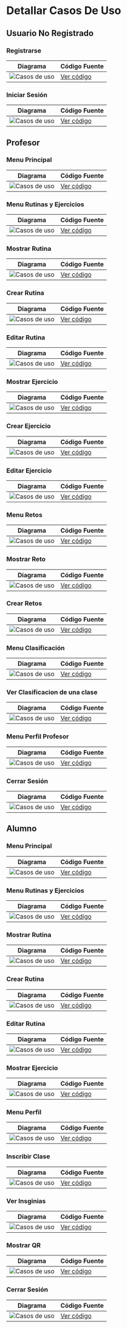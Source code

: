 # Detallar Casos De Uso

## Usuario No Registrado
### Registrarse 
| Diagrama | Código Fuente |
|----------|---------------|
| ![Casos de uso](../Imagenes/DetallarCasosDeUso/Registrarse.svg) | [Ver código](Registrarse.puml) |

### Iniciar Sesión 
| Diagrama | Código Fuente |
|----------|---------------|
| ![Casos de uso](https://github.com/celiabecerril/24-25-IdSw1-SDR/blob/0db27a83deee562f6b102843beed258f5352b1b6/Documentos/Imagenes/DetallarCasosDeUso/IniciarSesion.svg) | [Ver código](https://github.com/celiabecerril/24-25-IdSw1-SDR/blob/0db27a83deee562f6b102843beed258f5352b1b6/Documentos/DetallarCasosDeUso/IniciarSesion.puml) |

## Profesor
### Menu Principal 
| Diagrama | Código Fuente |
|----------|---------------|
| ![Casos de uso](https://github.com/celiabecerril/24-25-IdSw1-SDR/blob/e1c95d91903ec2c37505da5668d561056825d9b6/Documentos/Imagenes/DetallarCasosDeUso/Profesor/MenuPrincipalProfesor.svg) | [Ver código](https://github.com/celiabecerril/24-25-IdSw1-SDR/blob/e1c95d91903ec2c37505da5668d561056825d9b6/Documentos/DetallarCasosDeUso/Profesor/MenuPrincipalProfesor.puml) |

### Menu Rutinas y Ejercicios 
| Diagrama | Código Fuente |
|----------|---------------|
| ![Casos de uso](https://github.com/celiabecerril/24-25-IdSw1-SDR/blob/e1c95d91903ec2c37505da5668d561056825d9b6/Documentos/Imagenes/DetallarCasosDeUso/Profesor/Menu_Rutinas_Profesor.svg) | [Ver código](https://github.com/celiabecerril/24-25-IdSw1-SDR/blob/e1c95d91903ec2c37505da5668d561056825d9b6/Documentos/DetallarCasosDeUso/Profesor/Menu_Rutinas_Profesor.puml) |

### Mostrar Rutina
| Diagrama | Código Fuente |
|----------|---------------|
| ![Casos de uso](https://github.com/celiabecerril/24-25-IdSw1-SDR/blob/e1c95d91903ec2c37505da5668d561056825d9b6/Documentos/Imagenes/DetallarCasosDeUso/Profesor/MostrarRutina.svg) | [Ver código](https://github.com/celiabecerril/24-25-IdSw1-SDR/blob/e1c95d91903ec2c37505da5668d561056825d9b6/Documentos/DetallarCasosDeUso/Profesor/MostrarRutina.puml) |

### Crear Rutina
| Diagrama | Código Fuente |
|----------|---------------|
| ![Casos de uso](https://github.com/celiabecerril/24-25-IdSw1-SDR/blob/e1c95d91903ec2c37505da5668d561056825d9b6/Documentos/Imagenes/DetallarCasosDeUso/Profesor/CrearRutina.svg) | [Ver código](https://github.com/celiabecerril/24-25-IdSw1-SDR/blob/e1c95d91903ec2c37505da5668d561056825d9b6/Documentos/DetallarCasosDeUso/Profesor/CrearRutina.puml) |

### Editar Rutina
| Diagrama | Código Fuente |
|----------|---------------|
| ![Casos de uso](https://github.com/celiabecerril/24-25-IdSw1-SDR/blob/e1c95d91903ec2c37505da5668d561056825d9b6/Documentos/Imagenes/DetallarCasosDeUso/Profesor/EditarRutina.svg) | [Ver código](https://github.com/celiabecerril/24-25-IdSw1-SDR/blob/e1c95d91903ec2c37505da5668d561056825d9b6/Documentos/DetallarCasosDeUso/Profesor/EditarRutina.puml) |

### Mostrar Ejercicio
| Diagrama | Código Fuente |
|----------|---------------|
| ![Casos de uso](https://github.com/celiabecerril/24-25-IdSw1-SDR/blob/e1c95d91903ec2c37505da5668d561056825d9b6/Documentos/Imagenes/DetallarCasosDeUso/Profesor/MostrarEjercicio.svg) | [Ver código](https://github.com/celiabecerril/24-25-IdSw1-SDR/blob/e1c95d91903ec2c37505da5668d561056825d9b6/Documentos/DetallarCasosDeUso/Profesor/MostrarEjercicio.puml) |

### Crear Ejercicio
| Diagrama | Código Fuente |
|----------|---------------|
| ![Casos de uso](https://github.com/celiabecerril/24-25-IdSw1-SDR/blob/e1c95d91903ec2c37505da5668d561056825d9b6/Documentos/Imagenes/DetallarCasosDeUso/Profesor/CrearEjercicio.svg) | [Ver código](https://github.com/celiabecerril/24-25-IdSw1-SDR/blob/e1c95d91903ec2c37505da5668d561056825d9b6/Documentos/DetallarCasosDeUso/Profesor/CrearEjercicio.puml) |

### Editar Ejercicio
| Diagrama | Código Fuente |
|----------|---------------|
| ![Casos de uso](https://github.com/celiabecerril/24-25-IdSw1-SDR/blob/e1c95d91903ec2c37505da5668d561056825d9b6/Documentos/Imagenes/DetallarCasosDeUso/Profesor/EditarEjercicio.svg) | [Ver código](https://github.com/celiabecerril/24-25-IdSw1-SDR/blob/e1c95d91903ec2c37505da5668d561056825d9b6/Documentos/DetallarCasosDeUso/Profesor/EditarEjercicio.puml) |

### Menu Retos
| Diagrama | Código Fuente |
|----------|---------------|
| ![Casos de uso](https://github.com/celiabecerril/24-25-IdSw1-SDR/blob/e1c95d91903ec2c37505da5668d561056825d9b6/Documentos/Imagenes/DetallarCasosDeUso/Profesor/MenuRetos.svg) | [Ver código](https://github.com/celiabecerril/24-25-IdSw1-SDR/blob/e1c95d91903ec2c37505da5668d561056825d9b6/Documentos/DetallarCasosDeUso/Profesor/MenuRetos.puml) |

### Mostrar Reto
| Diagrama | Código Fuente |
|----------|---------------|
| ![Casos de uso](https://github.com/celiabecerril/24-25-IdSw1-SDR/blob/e1c95d91903ec2c37505da5668d561056825d9b6/Documentos/Imagenes/DetallarCasosDeUso/Profesor/MostrarReto.svg) | [Ver código](https://github.com/celiabecerril/24-25-IdSw1-SDR/blob/e1c95d91903ec2c37505da5668d561056825d9b6/Documentos/DetallarCasosDeUso/Profesor/MostrarReto.puml) |

### Crear Retos 
| Diagrama | Código Fuente |
|----------|---------------|
| ![Casos de uso](https://github.com/celiabecerril/24-25-IdSw1-SDR/blob/e1c95d91903ec2c37505da5668d561056825d9b6/Documentos/Imagenes/DetallarCasosDeUso/Profesor/CrearRetos.svg) | [Ver código](https://github.com/celiabecerril/24-25-IdSw1-SDR/blob/e1c95d91903ec2c37505da5668d561056825d9b6/Documentos/DetallarCasosDeUso/Profesor/CrearRetos.puml) |

### Menu Clasificación
| Diagrama | Código Fuente |
|----------|---------------|
| ![Casos de uso](https://github.com/celiabecerril/24-25-IdSw1-SDR/blob/e1c95d91903ec2c37505da5668d561056825d9b6/Documentos/Imagenes/DetallarCasosDeUso/Profesor/MenuClasificacion.svg) | [Ver código](https://github.com/celiabecerril/24-25-IdSw1-SDR/blob/e1c95d91903ec2c37505da5668d561056825d9b6/Documentos/DetallarCasosDeUso/Profesor/MenuClasificacion.puml) |

### Ver Clasificacion de una clase
| Diagrama | Código Fuente |
|----------|---------------|
| ![Casos de uso](https://github.com/celiabecerril/24-25-IdSw1-SDR/blob/e1c95d91903ec2c37505da5668d561056825d9b6/Documentos/Imagenes/DetallarCasosDeUso/Profesor/Ver_Alumnos_Clase.svg) | [Ver código](https://github.com/celiabecerril/24-25-IdSw1-SDR/blob/e1c95d91903ec2c37505da5668d561056825d9b6/Documentos/DetallarCasosDeUso/Profesor/Ver_Alumnos_Clase.puml) |

### Menu Perfil Profesor
| Diagrama | Código Fuente |
|----------|---------------|
| ![Casos de uso](https://github.com/celiabecerril/24-25-IdSw1-SDR/blob/e1c95d91903ec2c37505da5668d561056825d9b6/Documentos/Imagenes/DetallarCasosDeUso/Profesor/Menu_Perfil_Profesor.svg) | [Ver código](https://github.com/celiabecerril/24-25-IdSw1-SDR/blob/e1c95d91903ec2c37505da5668d561056825d9b6/Documentos/DetallarCasosDeUso/Profesor/Menu_Perfil_Profesor.puml) |

### Cerrar Sesión 
| Diagrama | Código Fuente |
|----------|---------------|
| ![Casos de uso](../Imagenes/DetallarCasosDeUso/CerrarSesion.svg) | [Ver código](CerrarSesion.puml) |

## Alumno
### Menu Principal 
| Diagrama | Código Fuente |
|----------|---------------|
| ![Casos de uso](https://github.com/celiabecerril/24-25-IdSw1-SDR/blob/e1c95d91903ec2c37505da5668d561056825d9b6/Documentos/Imagenes/DetallarCasosDeUso/Alumno/MenuPrincipalAlumno.svg) | [Ver código](https://github.com/celiabecerril/24-25-IdSw1-SDR/blob/e1c95d91903ec2c37505da5668d561056825d9b6/Documentos/DetallarCasosDeUso/Alumno/MenuPrincipalAlumno.puml) |

### Menu Rutinas y Ejercicios 
| Diagrama | Código Fuente |
|----------|---------------|
| ![Casos de uso](https://github.com/celiabecerril/24-25-IdSw1-SDR/blob/e1c95d91903ec2c37505da5668d561056825d9b6/Documentos/Imagenes/DetallarCasosDeUso/Alumno/Menu_Rutinas_Alumno.svg) | [Ver código](https://github.com/celiabecerril/24-25-IdSw1-SDR/blob/e1c95d91903ec2c37505da5668d561056825d9b6/Documentos/DetallarCasosDeUso/Alumno/Menu_Rutinas_Alumno.puml) |

### Mostrar Rutina
| Diagrama | Código Fuente |
|----------|---------------|
| ![Casos de uso](https://github.com/celiabecerril/24-25-IdSw1-SDR/blob/fce589aa54c40172d918059f331086cca66594cf/Documentos/Imagenes/DetallarCasosDeUso/Alumno/MostrarRutina.svg) | [Ver código](https://github.com/celiabecerril/24-25-IdSw1-SDR/blob/fce589aa54c40172d918059f331086cca66594cf/Documentos/DetallarCasosDeUso/Alumno/MostrarRutina.puml) |

### Crear Rutina
| Diagrama | Código Fuente |
|----------|---------------|
| ![Casos de uso](https://github.com/celiabecerril/24-25-IdSw1-SDR/blob/e1c95d91903ec2c37505da5668d561056825d9b6/Documentos/Imagenes/DetallarCasosDeUso/Alumno/CrearRutina.svg) | [Ver código](https://github.com/celiabecerril/24-25-IdSw1-SDR/blob/e1c95d91903ec2c37505da5668d561056825d9b6/Documentos/DetallarCasosDeUso/Alumno/CrearRutina.puml) |

### Editar Rutina
| Diagrama | Código Fuente |
|----------|---------------|
| ![Casos de uso](https://github.com/celiabecerril/24-25-IdSw1-SDR/blob/e1c95d91903ec2c37505da5668d561056825d9b6/Documentos/Imagenes/DetallarCasosDeUso/Alumno/EditarRutina.svg) | [Ver código](https://github.com/celiabecerril/24-25-IdSw1-SDR/blob/e1c95d91903ec2c37505da5668d561056825d9b6/Documentos/DetallarCasosDeUso/Alumno/EditarRutina.puml) |

### Mostrar Ejercicio
| Diagrama | Código Fuente |
|----------|---------------|
| ![Casos de uso](https://github.com/celiabecerril/24-25-IdSw1-SDR/blob/fce589aa54c40172d918059f331086cca66594cf/Documentos/Imagenes/DetallarCasosDeUso/Alumno/MostrarEjercicio.svg) | [Ver código](https://github.com/celiabecerril/24-25-IdSw1-SDR/blob/fce589aa54c40172d918059f331086cca66594cf/Documentos/DetallarCasosDeUso/Alumno/MostrarEjercicio.puml) |

### Menu Perfil
| Diagrama | Código Fuente |
|----------|---------------|
| ![Casos de uso](https://github.com/celiabecerril/24-25-IdSw1-SDR/blob/e1c95d91903ec2c37505da5668d561056825d9b6/Documentos/Imagenes/DetallarCasosDeUso/Alumno/MenuPerfilAlumno.svg) | [Ver código](https://github.com/celiabecerril/24-25-IdSw1-SDR/blob/e1c95d91903ec2c37505da5668d561056825d9b6/Documentos/DetallarCasosDeUso/Alumno/MenuPerfilAlumno.puml) |

### Inscribir Clase
| Diagrama | Código Fuente |
|----------|---------------|
| ![Casos de uso](https://github.com/celiabecerril/24-25-IdSw1-SDR/blob/e1c95d91903ec2c37505da5668d561056825d9b6/Documentos/Imagenes/DetallarCasosDeUso/Alumno/InscribirClase.svg) | [Ver código](https://github.com/celiabecerril/24-25-IdSw1-SDR/blob/e1c95d91903ec2c37505da5668d561056825d9b6/Documentos/DetallarCasosDeUso/Alumno/InscribirClase.puml) |

### Ver Insginias
| Diagrama | Código Fuente |
|----------|---------------|
| ![Casos de uso](https://github.com/celiabecerril/24-25-IdSw1-SDR/blob/d3c4c4d7d5f7a92cd9d2ce3b2315a1be89050778/Documentos/Imagenes/DetallarCasosDeUso/Alumno/VerInsignias.svg) | [Ver código](https://github.com/celiabecerril/24-25-IdSw1-SDR/blob/d3c4c4d7d5f7a92cd9d2ce3b2315a1be89050778/Documentos/DetallarCasosDeUso/Alumno/VerInsignias.puml) |

### Mostrar QR
| Diagrama | Código Fuente |
|----------|---------------|
| ![Casos de uso](https://github.com/celiabecerril/24-25-IdSw1-SDR/blob/e1c95d91903ec2c37505da5668d561056825d9b6/Documentos/Imagenes/DetallarCasosDeUso/Alumno/MostrarQR.svg) | [Ver código](https://github.com/celiabecerril/24-25-IdSw1-SDR/blob/e1c95d91903ec2c37505da5668d561056825d9b6/Documentos/DetallarCasosDeUso/Alumno/MostrarQR.puml) |

### Cerrar Sesión 
| Diagrama | Código Fuente |
|----------|---------------|
| ![Casos de uso](../Imagenes/DetallarCasosDeUso/CerrarSesion.svg) | [Ver código](CerrarSesion.puml) |


